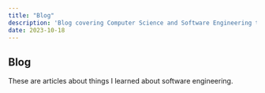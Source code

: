 ```yaml
---
title: "Blog"
description: 'Blog covering Computer Science and Software Engineering topics by Hazem Krimi'
date: 2023-10-18
---
```


## Blog

These are articles about things I learned about software engineering.
